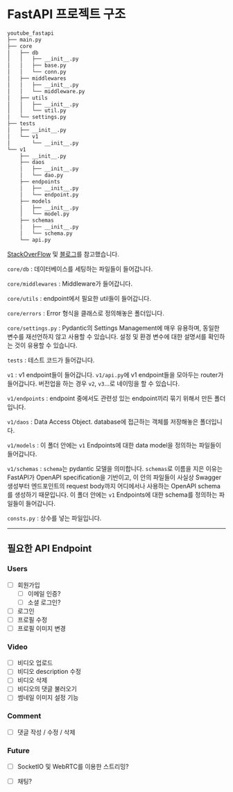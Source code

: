 # FastAPI 프로젝트 구조

```bash
youtube_fastapi
├── main.py
├── core
│   ├── db
│   │   ├── __init__.py
│   │   ├── base.py
│   │   └── conn.py
│   ├── middlewares
│   │   ├── __init__.py
│   │   └── middleware.py
│   ├── utils
│   │   ├── __init__.py
│   │   └── util.py
│   └── settings.py
├── tests
│   ├── __init__.py
│   └── v1
│       └── __init__.py
└── v1
    ├── __init__.py
    ├── daos
    │   ├── __init__.py
    │   └── dao.py
    ├── endpoints
    │   ├── __init__.py
    │   └── endpoint.py
    ├── models
    │   ├── __init__.py
    │   └── model.py
    ├── schemas
    │   ├── __init__.py
    │   └── schema.py
    └── api.py

```

[StackOverFlow](https://stackoverflow.com/questions/64943693/what-are-the-best-practices-for-structuring-a-fastapi-project) 및 [블로그](https://dingrr.com/blog/post/python-fastapi-%EB%A1%9C-%EB%B0%B1%EC%97%94%EB%93%9C-%EB%A7%8C%EB%93%A4%EA%B8%B0-2%ED%99%94-%ED%94%84%EB%A1%9C%EC%A0%9D%ED%8A%B8-%EA%B5%AC%EC%A1%B0)를 참고했습니다.

`core/db` : 데이터베이스를 세팅하는 파일들이 들어갑니다.

`core/middlewares` : Middleware가 들어갑니다.

`core/utils` : endpoint에서 필요한 util들이 들어갑니다.

`core/errors` : Error 형식을 클래스로 정의해놓은 폴더입니다.

`core/settings.py` : Pydantic의 Settings Management에 매우 유용하며, 동일한 변수를 재선언하지 않고 사용할 수 있습니다. 설정 및 환경 변수에 대한 설명서를 확인하는 것이 유용할 수 있습니다.

`tests` : 테스트 코드가 들어갑니다.

`v1` : v1 endpoint들이 들어갑니다. `v1/api.py`에 v1 endpoint들을 모아두는 router가 들어갑니다. 버전업을 하는 경우 `v2`, `v3`...로 네이밍을 할 수 있습니다.

`v1/endpoints` : endpoint 중에서도 관련성 있는 endpoint끼리 묶기 위해서 만든 폴더입니다.

`v1/daos` : Data Access Object. database에 접근하는 객체를 저장해놓은 폴더입니다.

`v1/models` : 이 폴더 안에는 `v1` Endpoints에 대한 data model을 정의하는 파일들이 들어갑니다.

`v1/schemas` : `schema`는 pydantic 모델을 의미합니다. `schemas`로 이름을 지은 이유는 FastAPI가 OpenAPI specification을 기반이고, 이 안의 파일들이 사실상 Swagger 생성부터 엔드포인트의 request body까지 어디에서나 사용하는 OpenAPI schema를 생성하기 때문입니다. 이 폴더 안에는 `v1` Endpoints에 대한 schema를 정의하는 파일들이 들어갑니다.

`consts.py` : 상수를 넣는 파일입니다.

---
## 필요한 API Endpoint

### Users

- [ ] 회원가입
  - [ ] 이메일 인증?
  - [ ] 소셜 로그인?
- [ ] 로그인
- [ ] 프로필 수정
- [ ] 프로필 이미지 변경

### Video

- [ ] 비디오 업로드
- [ ] 비디오 description 수정
- [ ] 비디오 삭제
- [ ] 비디오의 댓글 불러오기
- [ ] 썸네일 이미지 설정 기능

### Comment

- [ ] 댓글 작성 / 수정 / 삭제
### Future

- [ ] SocketIO 및 WebRTC를 이용한 스트리밍?
- [ ] 채팅?



